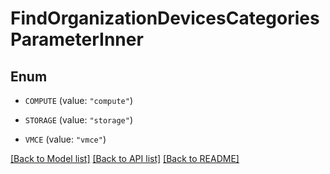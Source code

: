 # FindOrganizationDevicesCategoriesParameterInner

## Enum


* `COMPUTE` (value: `"compute"`)

* `STORAGE` (value: `"storage"`)

* `VMCE` (value: `"vmce"`)


[[Back to Model list]](../README.md#documentation-for-models) [[Back to API list]](../README.md#documentation-for-api-endpoints) [[Back to README]](../README.md)


